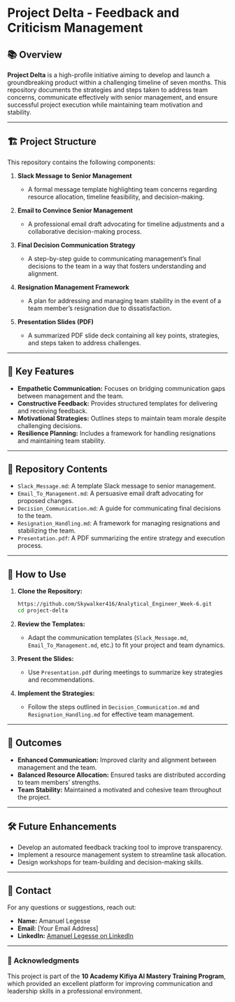 
# Project Delta - Feedback and Criticism Management  

## 📚 Overview  
**Project Delta** is a high-profile initiative aiming to develop and launch a groundbreaking product within a challenging timeline of seven months. This repository documents the strategies and steps taken to address team concerns, communicate effectively with senior management, and ensure successful project execution while maintaining team motivation and stability.

---

## 🏗️ Project Structure  

This repository contains the following components:  

1. **Slack Message to Senior Management**  
   - A formal message template highlighting team concerns regarding resource allocation, timeline feasibility, and decision-making.  

2. **Email to Convince Senior Management**  
   - A professional email draft advocating for timeline adjustments and a collaborative decision-making process.  

3. **Final Decision Communication Strategy**  
   - A step-by-step guide to communicating management’s final decisions to the team in a way that fosters understanding and alignment.  

4. **Resignation Management Framework**  
   - A plan for addressing and managing team stability in the event of a team member’s resignation due to dissatisfaction.  

5. **Presentation Slides (PDF)**  
   - A summarized PDF slide deck containing all key points, strategies, and steps taken to address challenges.  

---

## 🚀 Key Features  

- **Empathetic Communication:** Focuses on bridging communication gaps between management and the team.  
- **Constructive Feedback:** Provides structured templates for delivering and receiving feedback.  
- **Motivational Strategies:** Outlines steps to maintain team morale despite challenging decisions.  
- **Resilience Planning:** Includes a framework for handling resignations and maintaining team stability.  

---

## 📂 Repository Contents  

- `Slack_Message.md`: A template Slack message to senior management.  
- `Email_To_Management.md`: A persuasive email draft advocating for proposed changes.  
- `Decision_Communication.md`: A guide for communicating final decisions to the team.  
- `Resignation_Handling.md`: A framework for managing resignations and stabilizing the team.  
- `Presentation.pdf`: A PDF summarizing the entire strategy and execution process.

---

## 📝 How to Use  

1. **Clone the Repository:**  
   ```bash
   https://github.com/Skywalker416/Analytical_Engineer_Week-6.git
   cd project-delta
   ```

2. **Review the Templates:**  
   - Adapt the communication templates (`Slack_Message.md`, `Email_To_Management.md`, etc.) to fit your project and team dynamics.  

3. **Present the Slides:**  
   - Use `Presentation.pdf` during meetings to summarize key strategies and recommendations.  

4. **Implement the Strategies:**  
   - Follow the steps outlined in `Decision_Communication.md` and `Resignation_Handling.md` for effective team management.  

---

## 🌟 Outcomes  

- **Enhanced Communication:** Improved clarity and alignment between management and the team.  
- **Balanced Resource Allocation:** Ensured tasks are distributed according to team members’ strengths.  
- **Team Stability:** Maintained a motivated and cohesive team throughout the project.  

---

## 🛠️ Future Enhancements  

- Develop an automated feedback tracking tool to improve transparency.  
- Implement a resource management system to streamline task allocation.  
- Design workshops for team-building and decision-making skills.  

---

## 📧 Contact  

For any questions or suggestions, reach out:  

- **Name:** Amanuel Legesse  
- **Email:** [Your Email Address]  
- **LinkedIn:** [Amanuel Legesse on LinkedIn](https://linkedin.com/in/amanuel-legesse-041949205)  

---

### 🙌 Acknowledgments  

This project is part of the **10 Academy Kifiya AI Mastery Training Program**, which provided an excellent platform for improving communication and leadership skills in a professional environment.  
